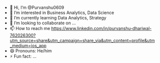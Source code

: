 - 👋 Hi, I’m @Purvanshu0609
- 👀 I’m interested in Business Analytics, Data Science 
- 🌱 I’m currently learning Data Analytics, Strategy 
- 💞️ I’m looking to collaborate on ...
- 📫 How to reach me https://www.linkedin.com/in/purvanshu-dhariwal-762026300?utm_source=share&utm_campaign=share_via&utm_content=profile&utm_medium=ios_app
- 😄 Pronouns: He/him
- ⚡ Fun fact: ...

<!---
Purvanshu0609/Purvanshu0609 is a ✨ special ✨ repository because its `README.md` (this file) appears on your GitHub profile.
You can click the Preview link to take a look at your changes.
--->
